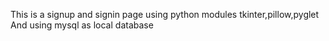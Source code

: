 This is a signup and signin page using python modules tkinter,pillow,pyglet
And using mysql as local database 